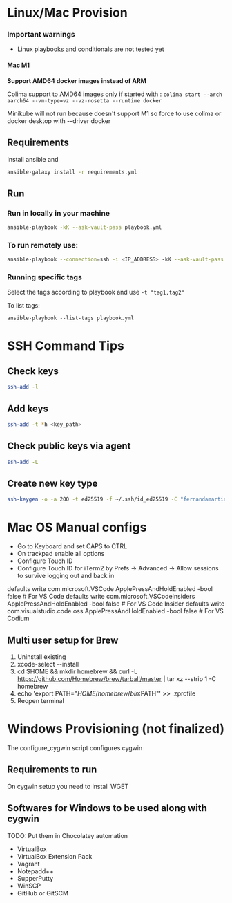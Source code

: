 # Linux/Mac Provision

### Important warnings

* Linux playbooks and conditionals are not tested yet

#### Mac M1

**Support AMD64 docker images instead of ARM**

Colima support to AMD64 images only if started with : `colima start --arch aarch64 --vm-type=vz --vz-rosetta --runtime docker`

Minikube will not run because doesn't support M1 so force to use colima or docker desktop with --driver docker

## Requirements

Install ansible and

```bash
ansible-galaxy install -r requirements.yml
```

## Run

### Run in locally in your machine
```bash
ansible-playbook -kK --ask-vault-pass playbook.yml
```

### To run remotely use:
```bash
ansible-playbook --connection=ssh -i <IP_ADDRESS> -kK --ask-vault-pass playbook.yml
```

### Running specific tags

Select the tags according to playbook and use `-t "tag1,tag2"`

To list tags:

```
ansible-playbook --list-tags playbook.yml
```


# SSH Command Tips

## Check keys

```bash
ssh-add -l
```

## Add keys

```bash
ssh-add -t *h <key_path>
```

## Check public keys via agent

```bash
ssh-add -L
```

## Create new key type
```bash
ssh-keygen -o -a 200 -t ed25519 -f ~/.ssh/id_ed25519 -C "fernandamartins@worklaptop"
```

# Mac OS Manual configs
* Go to Keyboard and set CAPS to CTRL
* On trackpad enable all options
* Configure Touch ID
* Configure Touch ID for iTerm2 by Prefs -> Advanced -> Allow sessions to survive logging out and back in

defaults write com.microsoft.VSCode ApplePressAndHoldEnabled -bool false         # For VS Code
defaults write com.microsoft.VSCodeInsiders ApplePressAndHoldEnabled -bool false # For VS Code Insider
defaults write com.visualstudio.code.oss ApplePressAndHoldEnabled -bool false    # For VS Codium

## Multi user setup for Brew

1. Uninstall existing
2. xcode-select --install
3. cd $HOME && mkdir homebrew && curl -L https://github.com/Homebrew/brew/tarball/master | tar xz --strip 1 -C homebrew
4. echo 'export PATH="$HOME/homebrew/bin:$PATH"' >> .zprofile
5. Reopen terminal

# Windows Provisioning (not finalized)
The configure_cygwin script configures cygwin

## Requirements to run
On cygwin setup you need to install WGET

## Softwares for Windows to be used along with cygwin
TODO: Put them in Chocolatey automation
- VirtualBox
- VirtualBox Extension Pack
- Vagrant
- Notepadd++
- SupperPutty
- WinSCP
- GitHub or GitSCM
